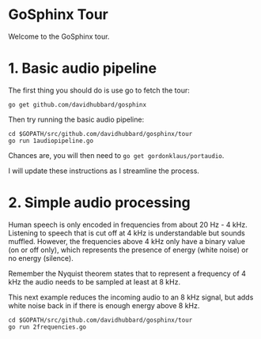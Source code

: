 GoSphinx Tour
==========

Welcome to the GoSphinx tour.

# 1. Basic audio pipeline

The first thing you should do is use go to fetch the tour:

    go get github.com/davidhubbard/gosphinx

Then try running the basic audio pipeline:

    cd $GOPATH/src/github.com/davidhubbard/gosphinx/tour
    go run 1audiopipeline.go

Chances are, you will then need to `go get gordonklaus/portaudio`.

I will update these instructions as I streamline the process.

# 2. Simple audio processing

Human speech is only encoded in frequencies from about 20 Hz - 4 kHz. Listening
to speech that is cut off at 4 kHz is understandable but sounds muffled. However,
the frequencies above 4 kHz only have a binary value (on or off only), which
represents the presence of energy (white noise) or no energy (silence).

Remember the Nyquist theorem states that to represent a frequency of 4 kHz the
audio needs to be sampled at least at 8 kHz.

This next example reduces the incoming audio to an 8 kHz signal, but adds
white noise back in if there is enough energy above 8 kHz.

    cd $GOPATH/src/github.com/davidhubbard/gosphinx/tour
    go run 2frequencies.go
